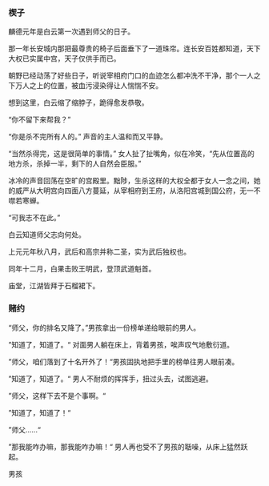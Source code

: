 ### 楔子

麟德元年是白云第一次遇到师父的日子。

那一年长安城内那把最尊贵的椅子后面垂下了一道珠帘。连长安百姓都知道，天下大权已实属中宫，天子仅供手而已。

朝野已经动荡了好些日子，听说宰相府门口的血迹怎么都冲洗不干净，那个一人之下万人之上的位置，被血污浸染得让人惴惴不安。

想到这里，白云缩了缩脖子，跪得愈发恭敬。

“你不留下来帮我？” 

“你是杀不完所有人的。” 声音的主人温和而又平静。

“当然杀得完，这是很简单的事情。” 女人扯了扯嘴角，似在冷笑，“先从位置高的地方杀，杀掉一半，剩下的人自然会臣服。”

冰冷的声音回荡在空旷的宫殿里。黜陟，生杀这样的大权全都于女人一念之间，她的威严从大明宫向四面八方蔓延，从宰相府到王府，从洛阳宫城到国公府，无一不噤若寒蝉。

“可我志不在此。”

白云知道师父志向何处。

上元元年秋八月，武后和高宗并称二圣，实为武后独权也。

同年十二月，白果击败王明武，登顶武道魁首。

庙堂，江湖皆拜于石榴裙下。





### 赌约



“师父，你的排名又降了。”男孩拿出一份榜单递给眼前的男人。

”知道了，知道了。“ 对面男人躺在床上，背着男孩，唉声叹气地敷衍道。

”师父，咱们落到了十名开外了！“男孩固执地把手里的榜单往男人眼前凑。

”知道了，知道了。“ 男人不耐烦的挥挥手，扭过头去，试图逃避。

”师父，这样下去不是个事啊。“ 

”知道了，知道了！“

”师父……“

”那我能咋办嘛，那我能咋办嘛！“ 男人再也受不了男孩的聒噪，从床上猛然跃起。

男孩

